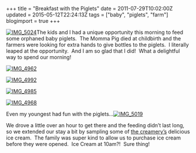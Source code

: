 +++
title = "Breakfast with the Piglets"
date = 2011-07-29T10:02:00Z
updated = 2015-05-12T22:24:13Z
tags = ["baby", "piglets", "farm"]
blogimport = true 
+++

[![IMG_5024](https://latc.s3.amazonaws.com/wp-content/uploads/2011/07/IMG_5024.jpg "IMG_5024")](https://latc.s3.amazonaws.com/wp-content/uploads/2011/07/IMG_5024.jpg)The kids and I had a unique opportunity this morning to feed some orphaned baby piglets.&#160; The Momma Pig died at childbirth and the farmers were looking for extra hands to give bottles to the piglets.&#160; I literally leaped at the opportunity.&#160; And I am so glad that I did!&#160; What a delightful way to spend our morning!

[![IMG_4962](https://latc.s3.amazonaws.com/wp-content/uploads/2011/07/IMG_4962.jpg "IMG_4962")](https://latc.s3.amazonaws.com/wp-content/uploads/2011/07/IMG_4962.jpg)

[![IMG_4992](https://latc.s3.amazonaws.com/wp-content/uploads/2011/07/IMG_4992.jpg "IMG_4992")](https://latc.s3.amazonaws.com/wp-content/uploads/2011/07/IMG_4992.jpg)

[![IMG_4985](https://latc.s3.amazonaws.com/wp-content/uploads/2011/07/IMG_4985.jpg "IMG_4985")](https://latc.s3.amazonaws.com/wp-content/uploads/2011/07/IMG_4985.jpg)

[![IMG_4968](https://latc.s3.amazonaws.com/wp-content/uploads/2011/07/IMG_4968.jpg "IMG_4968")](https://latc.s3.amazonaws.com/wp-content/uploads/2011/07/IMG_4968.jpg)

Even my youngest had fun with the piglets…[![IMG_5019](https://latc.s3.amazonaws.com/wp-content/uploads/2011/07/IMG_5019.jpg "IMG_5019")](https://latc.s3.amazonaws.com/wp-content/uploads/2011/07/IMG_5019.jpg)

We drove a little over an hour to get there and the feeding didn’t last long, so we extended our stay a bit by sampling some of [the creamery’s](http://www.prigelfamilycreamery.com/Prigel_Family_Creamery/Welcome.html) delicious ice cream.&#160; The family was super kind to allow us to purchase ice cream before they were opened.&#160; Ice Cream at 10am?!&#160; Sure thing!&#160; 
